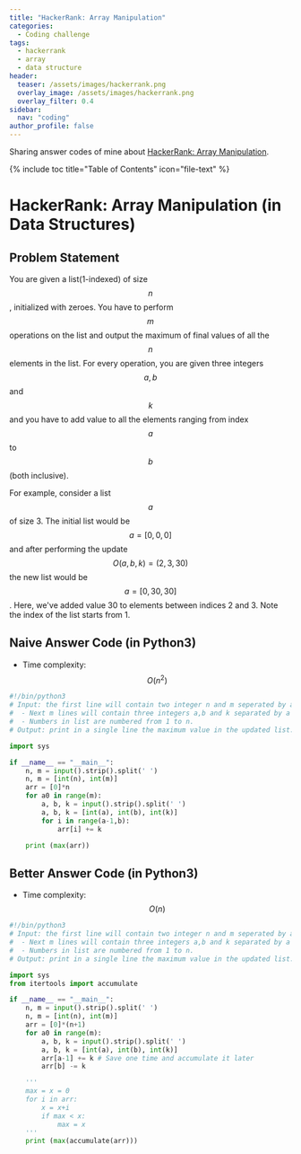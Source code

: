 ```yaml
---
title: "HackerRank: Array Manipulation"
categories:
  - Coding challenge
tags:
  - hackerrank
  - array
  - data structure
header:
  teaser: /assets/images/hackerrank.png
  overlay_image: /assets/images/hackerrank.png
  overlay_filter: 0.4
sidebar:
  nav: "coding"
author_profile: false
---
```


Sharing answer codes of mine about [HackerRank: Array Manipulation](https://www.hackerrank.com/challenges/crush/problem).

{% include toc title="Table of Contents" icon="file-text" %}

# HackerRank: Array Manipulation (in Data Structures) 

## Problem Statement
You are given a list(1-indexed) of size $$n$$, initialized with zeroes.
You have to perform $$m$$ operations on the list and output the maximum of final values of all the $$n$$ elements in the list.
For every operation, you are given three integers $$a, b$$ and $$k$$ and you have to add value  to all the elements ranging from index $$a$$ to $$b$$(both inclusive).

For example, consider a list $$a$$ of size 3.
The initial list would be $$a = [0,0,0]$$ and after performing the update $$O(a,b,k)=(2,3,30)$$ the new list would be $$a = [0,30,30]$$.
Here, we've added value 30 to elements between indices 2 and 3. Note the index of the list starts from 1.

## Naive Answer Code (in Python3) 
- Time complexity: $$O(n^2)$$

```python
#!/bin/python3
# Input: the first line will contain two integer n and m seperated by a single space.
#  - Next m lines will contain three integers a,b and k separated by a single space.
#  - Numbers in list are numbered from 1 to n.
# Output: print in a single line the maximum value in the updated list.

import sys

if __name__ == "__main__":
    n, m = input().strip().split(' ')
    n, m = [int(n), int(m)]
    arr = [0]*n
    for a0 in range(m):
        a, b, k = input().strip().split(' ')
        a, b, k = [int(a), int(b), int(k)]
        for i in range(a-1,b):
            arr[i] += k

    print (max(arr))
```

## Better Answer Code (in Python3) 
- Time complexity: $$O(n)$$

```python
#!/bin/python3
# Input: the first line will contain two integer n and m seperated by a single space.
#  - Next m lines will contain three integers a,b and k separated by a single space.
#  - Numbers in list are numbered from 1 to n.
# Output: print in a single line the maximum value in the updated list.

import sys
from itertools import accumulate

if __name__ == "__main__":
    n, m = input().strip().split(' ')
    n, m = [int(n), int(m)]
    arr = [0]*(n+1)
    for a0 in range(m):
        a, b, k = input().strip().split(' ')
        a, b, k = [int(a), int(b), int(k)]
        arr[a-1] += k # Save one time and accumulate it later
        arr[b] -= k

    '''
    max = x = 0
    for i in arr:
        x = x+i
        if max < x:
            max = x
    '''
    print (max(accumulate(arr)))
```